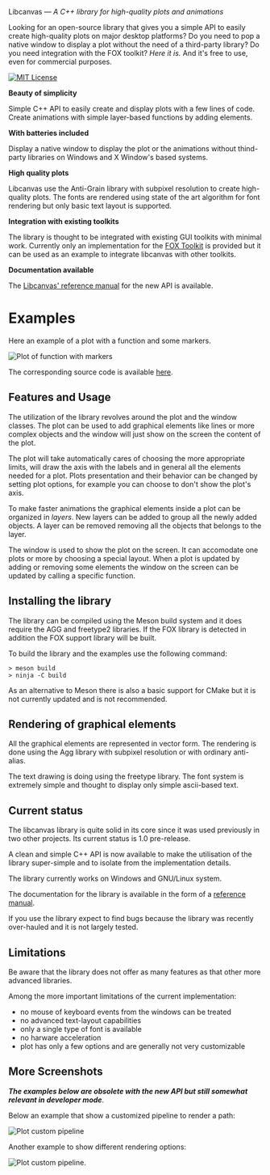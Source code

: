 Libcanvas — *A C++ library for high-quality plots and animations*

Looking for an open-source library that gives you a simple API to easily
create high-quality plots on major desktop platforms? Do you need to pop
a native window to display a plot without the need of a third-party library?
Do you need integration with the FOX toolkit?
*Here it is.* And it's free to use, even for commercial purposes.

[![MIT License](https://img.shields.io/badge/License-MIT-yellow.svg)](https://opensource.org/licenses/MIT)

**Beauty of simplicity**

Simple C++ API to easily create and display plots with a few lines of code. Create animations with simple layer-based functions by adding elements.

**With batteries included**

Display a native window to display the plot or the animations without thind-party libraries on Windows and X Window's based systems.

**High quality plots**

Libcanvas use the Anti-Grain library with subpixel resolution to create high-quality plots. The fonts are rendered using state of the art algorithm for font rendering but only basic text layout is supported.

**Integration with existing toolkits**

The library is thought to be integrated with existing GUI toolkits with minimal work. Currently only an implementation for the [FOX Toolkit](http://www.fox-toolkit.org/) is provided but it can be used as an example to integrate libcanvas with other toolkits.

**Documentation available**

The [Libcanvas' reference manual](http://franko.github.io/libcanvas/) for the new API is available.

Examples
========

Here an example of a plot with a function and some markers.

![Plot of function with markers](https://github.com/franko/libcanvas/blob/master/sphinx-doc/source/plot-function-example.png)

The corresponding source code is available [here](https://github.com/franko/libcanvas/blob/master/tests/test-window-function.cpp).

Features and Usage
---

The utilization of the library revolves around the plot and the window classes. The plot can be used to add graphical elements like lines or more complex objects and the window will just show on the screen the content of the plot.

The plot will take automatically cares of choosing the more appropriate limits, will draw the axis with the labels and in general all the elements needed for a plot. Plots presentation and their behavior can be changed by setting plot options, for example you can choose to don't show the plot's axis.

To make faster animations the graphical elements inside a plot can be organized in *layers*. New layers can be added to group all the newly added objects. A layer can be removed removing all the objects that belongs to the layer.

The window is used to show the plot on the screen. It can accomodate one plots or more by choosing a special layout. When a plot is updated by adding or removing some elements the window on the screen can be updated by calling a specific function.

Installing the library
---

The library can be compiled using the Meson build system and it does require the AGG and freetype2 libraries. If the FOX library is detected in addition the FOX support library will be built.

To build the library and the examples use the following command:
```
> meson build
> ninja -C build
```
As an alternative to Meson there is also a basic support for CMake but it is not currently updated and is not recommended.

Rendering of graphical elements
----

All the graphical elements are represented in vector form. The rendering is done using the Agg library with subpixel resolution or with ordinary anti-alias.

The text drawing is doing using the freetype library. The font system is extremely simple and thought to display only simple ascii-based text.


Current status
---

The libcanvas library is quite solid in its core since it was used previously in two other projects.
Its current status is 1.0 pre-release.

A clean and simple C++ API is now available to make the utilisation of the library super-simple and to isolate from the implementation details.

The library currently works on Windows and GNU/Linux system.

The documentation for the library is available in the form of a [reference manual](http://franko.github.io/libcanvas/).

If you use the library expect to find bugs because the library was recently over-hauled and it is not largely tested.

Limitations
---

Be aware that the library does not offer as many features as that other more advanced libraries.

Among the more important limitations of the current implementation:

  - no mouse of keyboard events from the windows can be treated
  - no advanced text-layout capabilities
  - only a single type of font is available
  - no harware acceleration
  - plot has only a few options and are generally not very customizable

More Screenshots
---

***The examples below are obsolete with the new API but still somewhat relevant in developer mode***.

Below an example that show a customized pipeline to render a path:

![Plot custom pipeline](https://github.com/franko/libcanvas/blob/master/doc/libcanvas-custom-pipeline.png)

Another example to show different rendering options:

![Plot custom pipeline](https://github.com/franko/libcanvas/blob/master/doc/libcanvas-rendering-options.png).
